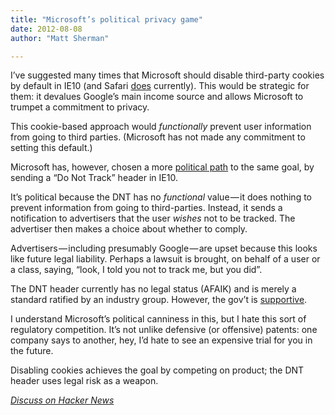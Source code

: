 ```yaml
---
title: "Microsoft’s political privacy game"
date: 2012-08-08
author: "Matt Sherman"

---
```


I’ve suggested many times that Microsoft should disable third-party cookies by default in IE10 (and Safari [does](http://www.apple.com/safari/features.html#security) currently). This would be strategic for them: it devalues Google’s main income source and allows Microsoft to trumpet a commitment to privacy.

This cookie-based approach would _functionally_ prevent user information from going to third parties. (Microsoft has not made any commitment to setting this default.)

Microsoft has, however, chosen a more [political path](http://arstechnica.com/information-technology/2012/08/microsoft-sticks-to-its-guns-keeps-do-not-track-on-by-default-in-ie10/) to the same goal, by sending a “Do Not Track” header in IE10.

It’s political because the DNT has no _functional_ value — it does nothing to prevent information from going to third-parties. Instead, it sends a notification to advertisers that the user _wishes_ not to be tracked. The advertiser then makes a choice about whether to comply.

Advertisers — including presumably Google — are upset because this looks like future legal liability. Perhaps a lawsuit is brought, on behalf of a user or a class, saying, “look, I told you not to track me, but you did”.

The DNT header currently has no legal status (AFAIK) and is merely a standard ratified by an industry group. However, the gov’t is [supportive](http://www.wired.com/business/2010/12/ftc-do-not-track/).

I understand Microsoft’s political canniness in this, but I hate this sort of regulatory competition. It’s not unlike defensive (or offensive) patents: one company says to another, hey, I’d hate to see an expensive trial for you in the future.

Disabling cookies achieves the goal by competing on product; the DNT header uses legal risk as a weapon.

[_Discuss on Hacker News_](http://news.ycombinator.com/item?id=4357384)
